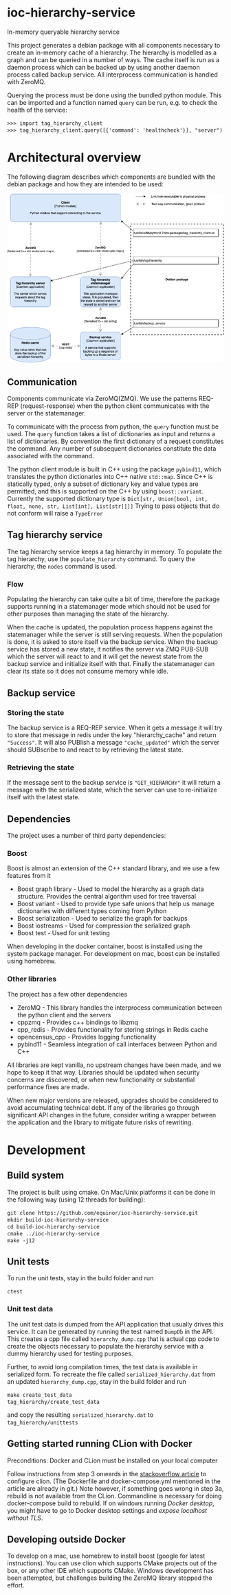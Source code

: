 # ioc-hierarchy-service
In-memory queryable hierarchy service

This project generates a debian package with all components necessary to
create an in-memory cache of a hierarchy. The hierarchy is modelled as
a graph and can be queried in a number of ways. The cache itself is run
as a daemon process which can be backed up by using another daemon
process called backup service. All interprocess communication is handled
with ZeroMQ.

Querying the process must be done using the bundled python module. This
can be imported and a function named `query` can be run, e.g. to check
the health of the service:

```
>>> import tag_hierarchy_client
>>> tag_hierarchy_client.query([{'command': 'healthcheck'}], "server")
```

# Architectural overview
The following diagram describes which components are bundled with the
debian package and how they are intended to be used:

![Architecture diagram](docs/hierarchy_daemon.png)

## Communication
Components communicate via ZeroMQ(ZMQ). We use the patterns REQ-REP
(request-response) when the python client communicates with the server
or the statemanager.

To communicate with the process from python, the `query` function must be
used. The `query` function takes a list of dictionaries as input
and returns a list of dictionaries. By convention the first
dictionary of a request constitutes the command. Any number of
subsequent dictionaries constitute the data associated with the command.

The python client module is built in C++ using the package `pybind11`, which
translates the python dictionaries into C++ native `std::map`. Since
C++ is statically typed, only a subset of dictionary key and value
types are permitted, and this is supported on the C++ by using
`boost::variant`. Currently the supported dictionary type is
`Dict[str, Union[bool, int, float, none, str, List[int], List[str]]]]`
Trying to pass objects that do not conform will raise a `TypeError`

## Tag hierarchy service
The tag hierarchy service keeps a tag hierarchy in memory. To populate
the tag hierarchy, use the `populate_hierarchy` command. To query the
hierarchy, the `nodes` command is used.

### Flow
Populating the hierarchy can take quite a bit of time, therefore the
package supports running in a statemanager mode which should not be used
for other purposes than managing the state of the hierarchy.

When the cache is updated, the population process happens against the
statemanager while the server is still serving requests. When the
population is done, it is asked to store itself via the backup service.
When the backup service has stored a new state, it notifies the server
via ZMQ PUB-SUB which the server will react to and it will get the
newest state from the backup service and initialize itself with that.
Finally the statemanager can clear its state so it does not consume
memory while idle.

## Backup service

### Storing the state
The backup service is a REQ-REP service. When it gets a message it will
try to store that message in redis under the key "hierarchy_cache" and
return `"Success"`. It will also PUBlish a message `"cache_updated"`
which the server should SUBscribe to and react to by retrieving the
latest state. 

### Retrieving the state
If the message sent to the backup service is `"GET_HIERARCHY"` it will
return a message with the serialized state, which the server can use to
re-initialize itself with the latest state.

## Dependencies
The project uses a number of third party dependencies:

### Boost
Boost is almost an extension of the C++ standard library, and we use
a few features from it
* Boost graph library - Used to model the hierarchy as a graph data
structure. Provides the central algorithm used for tree traversal
* Boost variant - Used to provide type safe unions that help us manage
dictionaries with different types coming from Python
* Boost serialization -  Used to serialize the graph for backups
* Boost iostreams - Used for compression the serialized graph
* Boost test - Used for unit testing

When developing in the docker container, boost is installed using the
system package manager. For development on mac, boost can be installed
using homebrew.

### Other libraries
The project has a few other dependencies
* ZeroMQ - This library handles the interprocess communication between
the python client and the servers
* cppzmq - Provides c++ bindings to libzmq
* cpp_redis - Provides functionality for storing strings in Redis cache
* opencensus_cpp - Provides logging functionality
* pybind11 - Seamless integration of call interfaces between Python
and C++

All libraries are kept vanilla, no upstream changes have been made, and
we hope to keep it that way. Libraries should be updated when security
concerns are discovered, or when new functionality or substantial
performance fixes are made.

When new major versions are released, upgrades should be considered to
avoid accumulating technical debt. If any of the libraries go through
significant API changes in the future, consider writing a wrapper
between the application and the library to mitigate future risks of
rewriting.

# Development
## Build system
The project is built using cmake. On Mac/Unix platforms it can be done in
the following way (using 12 threads for building):
```
git clone https://github.com/equinor/ioc-hierarchy-service.git
mkdir build-ioc-hierarchy-service
cd build-ioc-hierarchy-service
cmake ../ioc-hierarchy-service
make -j12
```

## Unit tests
To run the unit tests, stay in the build folder and run
```
ctest
```

### Unit test data
The unit test data is dumped from the API application that usually drives
this service. It can be generated by running the test named `DumpDb` in the
API. This creates a cpp file called `hierarchy_dump.cpp` that is actual cpp
code to create the objects necessary to populate the hierarchy service with
a dummy hierarchy used for testing purposes.

Further, to avoid long compilation times, the test data is available in serialized
form. To recreate the file called `serialized_hierarchy.dat`
from an updated `hierarchy_dump.cpp`, stay in the build folder and run
```
make create_test_data
tag_hierarchy/create_test_data
```
and copy the resulting `serialized_hierarchy.dat` to `tag_hierarchy/unittests`


## Getting started running CLion with Docker
Preconditions: Docker and CLion must be installed on your local computer

Follow instructions from step 3 onwards in the [stackoverflow article](https://stackoverflow.com/questions/55272484/how-to-code-run-programs-in-a-docker-container-using-clion/55424792) 
to configure clion. (The Dockerfile and docker-compose.yml mentioned
in the article are already in git.) Note however, if something goes wrong in step 3a, rebuild is not available from
the CLion. Commandline is necessary for doing docker-compose build to rebuild. If on windows running _Docker desktop_, you 
might have to go to Docker desktop settings and _expose localhost without TLS_.

## Developing outside Docker
To develop on a mac, use homebrew to install boost (google for latest
instructions). You can use clion which supports CMake projects out of
the box, or any other IDE which supports CMake. Windows development has
been attempted, but challenges building the ZeroMQ library stopped the
effort.

